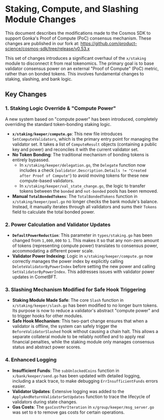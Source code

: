 # Staking, Compute, and Slashing Module Changes

This document describes the modifications made to the Cosmos SDK to support Gonka's Proof of Compute (PoC) consensus mechanism. These changes are published in our fork at: https://github.com/product-science/cosmos-sdk/tree/release/v0.53.x

This set of changes introduces a significant overhaul of the `x/staking` module to disconnect it from real tokenomics. The primary goal is to base validator consensus power on an external "Proof of Compute" (PoC) metric, rather than on bonded tokens. This involves fundamental changes to staking, slashing, and bank logic.

## Key Changes

### 1. Staking Logic Override & "Compute Power"

A new system based on "compute power" has been introduced, completely overriding the standard token-bonding staking logic.

- **`x/staking/keeper/compute.go`**: This new file introduces `SetComputeValidators`, which is the primary entry point for managing the validator set. It takes a list of `ComputeResult` objects (containing a public key and power) and reconciles it with the current validator set.
- **No Token Bonding**: The traditional mechanism of bonding tokens is entirely bypassed.
  - In `x/staking/keeper/delegation.go`, the `Delegate` function now includes a check (`validator.Description.Details != "Created after Proof of Compute"`) to avoid moving tokens for these new compute-based validators.
  - In `x/staking/keeper/val_state_change.go`, the logic to transfer tokens between the `bonded` and `not-bonded` pools has been removed.
- **Manual `TotalBondedTokens`**: The `TotalBondedTokens` function in `x/staking/keeper/pool.go` no longer checks the bank module's balance. Instead, it manually iterates through all validators and sums their `Tokens` field to calculate the total bonded power.

### 2. Power Calculation and Validator Updates

- **`DefaultPowerReduction`**: This parameter in `types/staking.go` has been changed from `1,000,000` to `1`. This makes it so that any non-zero amount of tokens (representing compute power) translates to consensus power, accommodating a different power scale.
- **Validator Power Indexing**: Logic in `x/staking/keeper/compute.go` now correctly manages the power index by explicitly calling `DeleteValidatorByPowerIndex` before setting the new power and calling `SetValidatorByPowerIndex`. This addresses issues with validator power updates in CometBFT.

### 3. Slashing Mechanism Modified for Safe Hook Triggering

- **Staking Module Made Safe**: The core `Slash` function in `x/staking/keeper/slash.go` has been modified to no longer burn tokens. Its purpose is now to reduce a validator's abstract "compute power" and to trigger hooks for other modules.
- **Safe Hook Mechanism**: This two-part change ensures that when a validator is offline, the system can safely trigger the `BeforeValidatorSlashed` hook without causing a chain halt. This allows a separate collateral module to be reliably notified and to apply real financial penalties, while the staking module only manages consensus status and abstract power scores.

### 4. Enhanced Logging

- **Insufficient Funds**: The `subUnlockedCoins` function in `x/bank/keeper/send.go` has been updated with detailed logging, including a stack trace, to make debugging `ErrInsufficientFunds` errors easier.
- **Validator Updates**: Extensive logging was added to the `ApplyAndReturnValidatorSetUpdates` function to trace the lifecycle of validators during state changes.
- **Gas Costs**: The `gasCostPerIteration` in `x/group/keeper/msg_server.go` was set to `0` to remove gas costs for certain operations. 